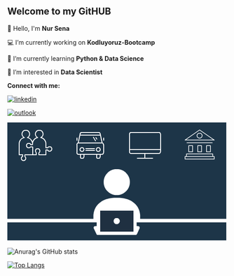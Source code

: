 ##       Welcome to my GitHUB
👋 Hello, I'm **Nur Sena**

💻 I’m currently working on **Kodluyoruz-Bootcamp**

📌 I’m currently learning **Python & Data Science**

👀 I’m interested in **Data Scientist**



**Connect with me:**


[![linkedin](https://img.shields.io/badge/-linkedin-757575?style=flat-quare&labelColor=757575&logo=linkedin&logoColor=white&link=link)](https://www.linkedin.com/in/nursenabozdag/)

[![outlook](https://img.shields.io/badge/-outlook-757575?style=flat-quare&labelColor=757575&logo=outlook&logoColor=white&link=link)](nursenabozdag@outlook.com)





   <img src="https://github.com/nursenabozdag/nursenabozdag/blob/main/98280c9ae6e97b29681fccbf04e57117.gif" width="auto">





![Anurag's GitHub stats](https://github-readme-stats.vercel.app/api?username=nursenabozdag&show_icons=true&theme=dark)




[![Top Langs](https://github-readme-stats.vercel.app/api/top-langs/?username=nursenabozdag&langs_count=8)](https://github.com/anuraghazra/github-readme-stats)




